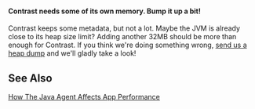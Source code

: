 <!--
title: "Reason For "OutOfMemoryError" When Running Contrast Java Agent"
description: "Explanation for the OutOfMemoryError"
tags: "troubleshoot java agent memory"
-->

#### Contrast needs some of its own memory. Bump it up a bit!

Contrast keeps some metadata, but not a lot. Maybe the JVM is already close to its heap size limit? Adding another 32MB should be more than enough for Contrast. If you think we're doing something wrong, [send us a heap dump](mailto:bugs@contrastsecurity.com) and we'll gladly take a look!

## See Also

[How The Java Agent Affects App Performance](troubleshooting_javaapp.html#effect)

